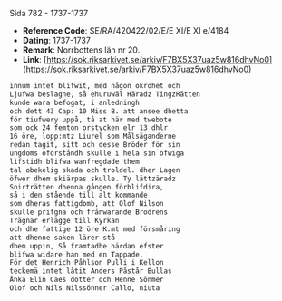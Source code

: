 Sida 782 - 1737-1737

- **Reference Code**: SE/RA/420422/02/E/E XI/E XI e/4184
- **Dating**: 1737-1737
- **Remark**: Norrbottens län nr 20.
- **Link**: [https://sok.riksarkivet.se/arkiv/F7BX5X37uaz5w816dhvNo0](https://sok.riksarkivet.se/arkiv/F7BX5X37uaz5w816dhvNo0)

```txt linenums="1"
innum intet blifwit, med någon okrohet och
Ljufwa beslagne, så ehuruwäl Häradz TingzRätten
kunde wara befogat, i anledningh
och dett 43 Cap: 10 Miss B. att ansee dhetta
för tiufwery uppå, tå at här med twebote
som ock 24 femton orstycken elr 13 dhlr
16 öre, lopp:mtz Liurel som Målsäganderne
redan tagit, sitt och desse Bröder för sin
ungdoms oförståndh skulle i hela sin öfwiga
lifstidh blifwa wanfregdade them
tal obekelig skada och troldel. dher Lagen
öfwer dhem skiärpas skulle. Ty lättzäradz
Snirträtten dhenna gången förblifdira,
så i den stående till alt kommande
som dheras fattigdomb, att Olof Nilson
skulle prifgna och frånwarande Brodrens
Trägnar erlägge till Kyrkan
och dhe fattige 12 öre K.mt med försmåring
att dhenne saken lärer stå
dhem uppin, Så framtadhe härdan efster
blifwa widare han med en Tappade.
För det Henrich Påhlson Pulli i Kellon
teckemä intet låtit Anders Påstår Bullas
Änka Elin Caes dotter och Henne Sönmer
Olof och Nils Nilssönner Callo, niuta
```
